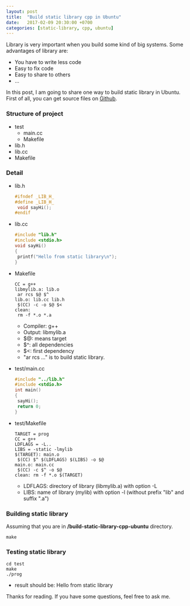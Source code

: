 ```yaml
---
layout: post
title:  "Build static library cpp in Ubuntu"
date:   2017-02-09 20:30:00 +0700
categories: [static-library, cpp, ubuntu]
---
```


Library is very important when you build some kind of big systems. Some advantages of library are:

 * You have to write less code
 * Easy to fix code
 * Easy to share to others
 * ...
 
In this post, I am going to share one way to build static library in Ubuntu. First of all, you can get source files on [Github](https://github.com/phamvanlam/stack-problems/tree/master/build-static-library-cpp-ubuntu).

### Structure of project

 * test
   + main.cc
   + Makefile
 * lib.h
 * lib.cc
 * Makefile
 
### Detail
 
 * lib.h
   
   ```cpp
   #ifndef _LIB_H_
   #define _LIB_H_
   	void sayHi();
   #endif
   ```
   
 * lib.cc
 
   ```cpp
   #include "lib.h"
   #include <stdio.h>
   void sayHi()
   {
   	printf("Hello from static library\n");
   }
   ```
 
 * Makefile
 
   ```make
   CC = g++
   libmylib.a: lib.o
   	ar rcs $@ $^
   lib.o: lib.cc lib.h
   	$(CC) -c -o $@ $<
   clean:
   	rm -f *.o *.a
   ```
 
   * Compiler: g++
   * Output: libmylib.a
   * $@: means target
   * $^: all dependencies
   * $<: first dependency
   * "ar rcs ..." is to build static library.
   
 * test/main.cc
 
   ```cpp
   #include "../lib.h"
   #include <stdio.h>
   int main()
   {
   	sayHi();
	return 0;
   }
   ```
   
* test/Makefile

   ```make
   TARGET = prog
   CC = g++
   LDFLAGS = -L..
   LIBS = -static -lmylib
   $(TARGET): main.o 
   	$(CC) $^ $(LDFLAGS) $(LIBS) -o $@
   main.o: main.cc 
   	$(CC) -c $^ -o $@ 
   clean: rm -f *.o $(TARGET)
   ```
   * LDFLAGS: directory of library (libmylib.a) with option -L
   * LIBS: name of library (mylib) with option -l (without prefix "lib" and suffix ".a")

### Building static library

Assuming that you are in **/build-static-library-cpp-ubuntu** directory.

```
make
```

### Testing static library

```
cd test
make
./prog
```

- result should be: Hello from static library

 
Thanks for reading. If you have some questions, feel free to ask me. 

